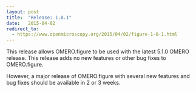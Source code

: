```yaml
---
layout: post
title:  "Release: 1.0.1"
date:   2015-04-02
redirect_to:
  - https://www.openmicroscopy.org/2015/04/02/figure-1-0-1.html
---
```


This release allows OMERO.figure to be used with the latest 5.1.0 OMERO release.
This release adds no new features or other bug fixes to OMERO.figure.

However, a major release of OMERO.figure with several new features and bug fixes
should be available in 2 or 3 weeks.
